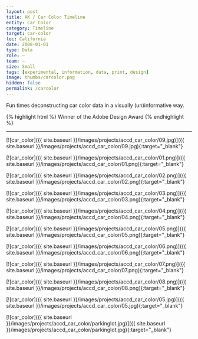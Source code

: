 ```yaml
---
layout: post
title: AK / Car Color Timeline
entity: Car Color
category: Timeline
target: car-color
loc: California
date: 2008-01-01
type: Data
role: –
team: –
size: Small
tags: [experimental, information, data, print, design]
image: thumbs/carcolor.png
hidden: false
permalink: /carcolor
---
```


<div class="bg_color_none">
<div class="large_words">
Fun times deconstructing car color data in a visually (un)informative way.
</div>
</div>

{% highlight html %}
Winner of the Adobe Design Award
{% endhighlight %}



---


[![car_color]({{ site.baseurl }}/images/projects/accd_car_color/09.jpg)]({{ site.baseurl }}/images/projects/accd_car_color/09.jpg){:target="_blank"}


[![car_color]({{ site.baseurl }}/images/projects/accd_car_color/01.png)]({{ site.baseurl }}/images/projects/accd_car_color/01.png){:target="_blank"}

[![car_color]({{ site.baseurl }}/images/projects/accd_car_color/02.png)]({{ site.baseurl }}/images/projects/accd_car_color/02.png){:target="_blank"}

[![car_color]({{ site.baseurl }}/images/projects/accd_car_color/03.png)]({{ site.baseurl }}/images/projects/accd_car_color/03.png){:target="_blank"}

[![car_color]({{ site.baseurl }}/images/projects/accd_car_color/04.png)]({{ site.baseurl }}/images/projects/accd_car_color/04.png){:target="_blank"}

[![car_color]({{ site.baseurl }}/images/projects/accd_car_color/05.png)]({{ site.baseurl }}/images/projects/accd_car_color/05.png){:target="_blank"}

[![car_color]({{ site.baseurl }}/images/projects/accd_car_color/06.png)]({{ site.baseurl }}/images/projects/accd_car_color/06.png){:target="_blank"}

[![car_color]({{ site.baseurl }}/images/projects/accd_car_color/07.png)]({{ site.baseurl }}/images/projects/accd_car_color/07.png){:target="_blank"}

[![car_color]({{ site.baseurl }}/images/projects/accd_car_color/08.png)]({{ site.baseurl }}/images/projects/accd_car_color/08.png){:target="_blank"}

[![car_color]({{ site.baseurl }}/images/projects/accd_car_color/05.jpg)]({{ site.baseurl }}/images/projects/accd_car_color/05.jpg){:target="_blank"}

[![car_color]({{ site.baseurl }}/images/projects/accd_car_color/parkinglot.jpg)]({{ site.baseurl }}/images/projects/accd_car_color/parkinglot.jpg){:target="_blank"}






